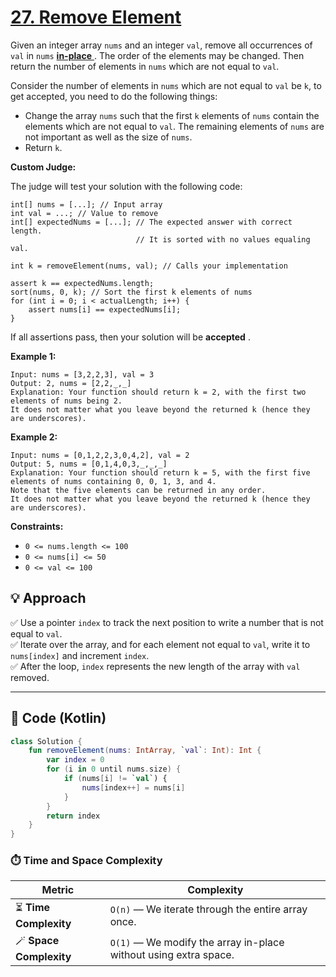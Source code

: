 # [27. Remove Element](https://leetcode.com/problems/remove-element/description/?envType=study-plan-v2&envId=top-interview-150)

Given an integer array <code>nums</code> and an integer <code>val</code>, remove all occurrences of <code>val</code> in <code>nums</code> <a href="https://en.wikipedia.org/wiki/In-place_algorithm" target="_blank">**in-place** </a>. The order of the elements may be changed. Then return the number of elements in <code>nums</code> which are not equal to <code>val</code>.

Consider the number of elements in <code>nums</code> which are not equal to <code>val</code> be <code>k</code>, to get accepted, you need to do the following things:

- Change the array <code>nums</code> such that the first <code>k</code> elements of <code>nums</code> contain the elements which are not equal to <code>val</code>. The remaining elements of <code>nums</code> are not important as well as the size of <code>nums</code>.
- Return <code>k</code>.

**Custom Judge:** 

The judge will test your solution with the following code:

```
int[] nums = [...]; // Input array
int val = ...; // Value to remove
int[] expectedNums = [...]; // The expected answer with correct length.
                            // It is sorted with no values equaling val.

int k = removeElement(nums, val); // Calls your implementation

assert k == expectedNums.length;
sort(nums, 0, k); // Sort the first k elements of nums
for (int i = 0; i < actualLength; i++) {
    assert nums[i] == expectedNums[i];
}
```

If all assertions pass, then your solution will be **accepted** .

**Example 1:** 

```
Input: nums = [3,2,2,3], val = 3
Output: 2, nums = [2,2,_,_]
Explanation: Your function should return k = 2, with the first two elements of nums being 2.
It does not matter what you leave beyond the returned k (hence they are underscores).
```

**Example 2:** 

```
Input: nums = [0,1,2,2,3,0,4,2], val = 2
Output: 5, nums = [0,1,4,0,3,_,_,_]
Explanation: Your function should return k = 5, with the first five elements of nums containing 0, 0, 1, 3, and 4.
Note that the five elements can be returned in any order.
It does not matter what you leave beyond the returned k (hence they are underscores).
```

**Constraints:** 

- <code>0 <= nums.length <= 100</code>
- <code>0 <= nums[i] <= 50</code>
- <code>0 <= val <= 100</code>

## 💡 Approach

✅ Use a pointer `index` to track the next position to write a number that is not equal to `val`.  
✅ Iterate over the array, and for each element not equal to `val`, write it to `nums[index]` and increment `index`.  
✅ After the loop, `index` represents the new length of the array with `val` removed.

---

## 📄 Code (Kotlin)

```kotlin
class Solution {
    fun removeElement(nums: IntArray, `val`: Int): Int {
        var index = 0
        for (i in 0 until nums.size) {
            if (nums[i] != `val`) {
                nums[index++] = nums[i]
            }
        }
        return index
    }
}
```

### ⏱️ Time and Space Complexity

| Metric | Complexity |
|-------|------------|
| ⏳ **Time Complexity** | `O(n)` — We iterate through the entire array once. |
| 🪄 **Space Complexity** | `O(1)` — We modify the array in-place without using extra space. |